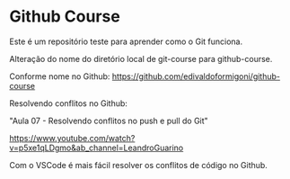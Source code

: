 # Github Course

Este é um repositório teste para aprender como o Git funciona.

Alteração do nome do diretório local de git-course para github-course.

Conforme nome no Github:
https://github.com/edivaldoformigoni/github-course


Resolvendo conflitos no Github:

"Aula 07 - Resolvendo conflitos no push e pull do Git"

https://www.youtube.com/watch?v=p5xe1qLDgmo&ab_channel=LeandroGuarino

Com o VSCode é mais fácil resolver os conflitos de código no Github.
